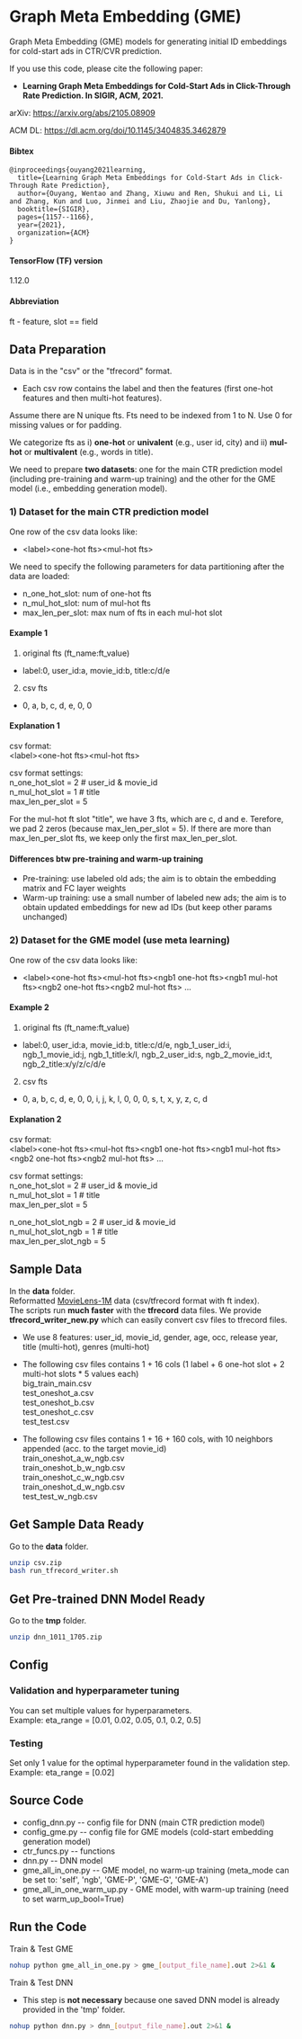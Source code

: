 # Graph Meta Embedding (GME)
Graph Meta Embedding (GME) models for generating initial ID embeddings for cold-start ads in CTR/CVR prediction.

If you use this code, please cite the following paper:
* **Learning Graph Meta Embeddings for Cold-Start Ads in Click-Through Rate Prediction. In SIGIR, ACM, 2021.**

arXiv: https://arxiv.org/abs/2105.08909

ACM DL: https://dl.acm.org/doi/10.1145/3404835.3462879

#### Bibtex
```
@inproceedings{ouyang2021learning,
  title={Learning Graph Meta Embeddings for Cold-Start Ads in Click-Through Rate Prediction},
  author={Ouyang, Wentao and Zhang, Xiuwu and Ren, Shukui and Li, Li and Zhang, Kun and Luo, Jinmei and Liu, Zhaojie and Du, Yanlong},
  booktitle={SIGIR},
  pages={1157--1166},
  year={2021},
  organization={ACM}
}
```

#### TensorFlow (TF) version
1.12.0

#### Abbreviation
ft - feature, slot == field

## Data Preparation
Data is in the "csv" or the "tfrecord" format.
* Each csv row contains the label and then the features (first one-hot features and then multi-hot features).

Assume there are N unique fts. Fts need to be indexed from 1 to N. Use 0 for missing values or for padding.

We categorize fts as i) **one-hot** or **univalent** (e.g., user id, city) and ii) **mul-hot** or **multivalent** (e.g., words in title).

We need to prepare **two datasets**: one for the main CTR prediction model (including pre-training and warm-up training) and the other for the GME model (i.e., embedding generation model).

### 1) Dataset for the main CTR prediction model
One row of the csv data looks like:
* \<label\>\<one-hot fts\>\<mul-hot fts\>

We need to specify the following parameters for data partitioning after the data are loaded:
* n_one_hot_slot: num of one-hot fts
* n_mul_hot_slot: num of mul-hot fts
* max_len_per_slot: max num of fts in each mul-hot slot
 
#### Example 1
1) original fts (ft_name:ft_value)
* label:0, user_id:a, movie_id:b, title:c/d/e 
2) csv fts
* 0, a, b, c, d, e, 0, 0

#### Explanation 1
csv format:\
\<label\>\<one-hot fts\>\<mul-hot fts\>

csv format settings:\
n_one_hot_slot = 2 # user_id & movie_id \
n_mul_hot_slot = 1 # title \
max_len_per_slot = 5

For the mul-hot ft slot "title", we have 3 fts, which are c, d and e. Terefore, we pad 2 zeros (because max_len_per_slot = 5).
If there are more than max_len_per_slot fts, we keep only the first max_len_per_slot.

#### Differences btw pre-training and warm-up training
* Pre-training: use labeled old ads; the aim is to obtain the embedding matrix and FC layer weights
* Warm-up training: use a small number of labeled new ads; the aim is to obtain updated embeddings for new ad IDs (but keep other params unchanged)

### 2) Dataset for the GME model (use meta learning)
One row of the csv data looks like:
* \<label\>\<one-hot fts\>\<mul-hot fts\>\<ngb1 one-hot fts\>\<ngb1 mul-hot fts\>\<ngb2 one-hot fts\>\<ngb2 mul-hot fts\> ...

#### Example 2
1) original fts (ft_name:ft_value)
* label:0, user_id:a, movie_id:b, title:c/d/e, ngb_1_user_id:i, ngb_1_movie_id:j, ngb_1_title:k/l, ngb_2_user_id:s, ngb_2_movie_id:t, ngb_2_title:x/y/z/c/d/e
2) csv fts
* 0, a, b, c, d, e, 0, 0, i, j, k, l, 0, 0, 0, s, t, x, y, z, c, d

#### Explanation 2
csv format:\
\<label\>\<one-hot fts\>\<mul-hot fts\>\<ngb1 one-hot fts\>\<ngb1 mul-hot fts\>\<ngb2 one-hot fts\>\<ngb2 mul-hot fts\> ...

csv format settings:\
n_one_hot_slot = 2 # user_id & movie_id \
n_mul_hot_slot = 1 # title \
max_len_per_slot = 5

n_one_hot_slot_ngb = 2 # user_id & movie_id \
n_mul_hot_slot_ngb = 1 # title \
max_len_per_slot_ngb = 5

## Sample Data
In the **data** folder.\
Reformatted [MovieLens-1M](https://grouplens.org/datasets/movielens/) data (csv/tfrecord format with ft index). \
The scripts run **much faster** with the **tfrecord** data files.
We provide **tfrecord_writer_new.py** which can easily convert csv files to tfrecord files.

* We use 8 features: user_id, movie_id, gender, age, occ, release year, title (multi-hot), genres (multi-hot)

* The following csv files contains 1 + 16 cols (1 label + 6 one-hot slot + 2 multi-hot slots * 5 values each) \
big_train_main.csv \
test_oneshot_a.csv \
test_oneshot_b.csv \
test_oneshot_c.csv \
test_test.csv

* The following csv files contains 1 + 16 + 160 cols, with 10 neighbors appended (acc. to the target movie_id) \
train_oneshot_a_w_ngb.csv \
train_oneshot_b_w_ngb.csv \
train_oneshot_c_w_ngb.csv \
train_oneshot_d_w_ngb.csv \
test_test_w_ngb.csv

## Get Sample Data Ready
Go to the **data** folder.
```bash
unzip csv.zip
bash run_tfrecord_writer.sh
```
## Get Pre-trained DNN Model Ready
Go to the **tmp** folder.
```bash
unzip dnn_1011_1705.zip
```

## Config
### Validation and hyperparameter tuning
You can set multiple values for hyperparameters. \
Example: eta_range = [0.01, 0.02, 0.05, 0.1, 0.2, 0.5]

### Testing
Set only 1 value for the optimal hyperparameter found in the validation step. \
Example: eta_range = [0.02]

## Source Code
* config_dnn.py -- config file for DNN (main CTR prediction model)
* config_gme.py -- config file for GME models (cold-start embedding generation model)
* ctr_funcs.py -- functions
* dnn.py -- DNN model
* gme_all_in_one.py -- GME model, no warm-up training (meta_mode can be set to: 'self', 'ngb', 'GME-P', 'GME-G', 'GME-A')
* gme_all_in_one_warm_up.py - GME model, with warm-up training (need to set warm_up_bool=True)

## Run the Code
Train & Test GME
```bash
nohup python gme_all_in_one.py > gme_[output_file_name].out 2>&1 &
```
Train & Test DNN
* This step is **not necessary** because one saved DNN model is already provided in the 'tmp' folder.
```bash
nohup python dnn.py > dnn_[output_file_name].out 2>&1 &
```
